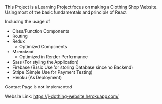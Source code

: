 This Project is a Learning Project focus on making a Clothing Shop Website. Using most of the basic fundamentals and principle of React.

Including the usage of 

- Class/Function Components
- Routing
- Redux
    - Optimized Components
- Memoized
    - Optimized in Render Performance
- Sass (For styling the Application)
- Firebase (Basic Use for storing Database since no Backend)
- Stripe (Simple Use for Payment Testing)
- Heroku (As Deployment)

Contact Page is not implemented

Website Link: https://j-clothing-website.herokuapp.com/
